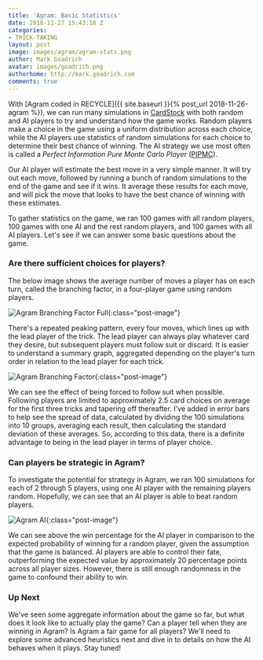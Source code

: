 ```yaml
---
title: 'Agram: Basic Statistics'
date: 2018-11-27 15:43:18 Z
categories:
- TRICK-TAKING
layout: post
image: images/agram/agram-stats.png
author: Mark Goadrich
avatar: images/goadrich.png
authorhome: http://mark.goadrich.com
comments: true
---
```


With [Agram coded in RECYCLE]({{ site.baseurl }}{% post_url 2018-11-26-agram %}), we can run many 
simulations in [CardStock](http://github.com/mgoadric/cardstock) with both random and AI 
players to try and understand how the game works. Random players make a choice in the 
game using a uniform distribution across each choice, while the AI players use 
statistics of random simulations for each choice to determine their
best chance of winning. The AI strategy we use most often is 
called a *Perfect Information Pure Monte Carlo Player* ([PIPMC](https://cardstock.readthedocs.io/en/latest/aiplayers/pipmc.html)).

Our AI player will estimate the best move in a very simple manner. It will 
try out each move, followed by running a 
bunch of random simulations to the end of the game and see if it wins. It average
these results for each move, and will pick 
the move that looks to have the best chance of winning with these estimates.

To gather statistics on the game, we ran 100 games with all random players, 100 games with 
one AI and the rest random players, and 100 games with all AI players. Let's see if we can
answer some basic questions about the game.

### Are there sufficient choices for players?

The below image shows the average number of moves a player has on each turn, called
the branching factor, in a four-player game 
using random players. 

![Agram Branching Factor Full]({{site.url}}{{site.baseurl}}/images/agram/AgramBFFull.png){:class="post-image"}

There's a repeated peaking pattern, every four moves, which lines up with the lead player
of the trick. The lead player can always play whatever card they desire, but subsequent players 
must follow suit or discard. It is easier to understand a summary graph, aggregated 
depending on the player's turn order in relation to the lead 
player for each trick. 

![Agram Branching Factor]({{site.url}}{{site.baseurl}}/images/agram/AgramBFRev.png){:class="post-image"}

We can see the effect of being forced to follow suit when possible. 
Following players are limited to approximately 2.5 card choices on average for the first three tricks and 
tapering off thereafter. I've added in error bars to help see the spread of data,
calculated by dividing the 100 simulations into 10 groups, averaging each result,
then calculating the standard deviation of these averages. 
So, according to this data, there is a definite advantage to being in the lead 
player in terms of player choice.

### Can players be strategic in Agram?

To investigate the potential for strategy in Agram, we ran 100 simulations for each of 2 through 5 players, 
using one AI player with the remaining players random. Hopefully, we can see that an AI player
is able to beat random players.

![Agram AI]({{site.url}}{{site.baseurl}}/images/agram/AgramIntelligent.png){:class="post-image"}

We can see above the win percentage for the 
AI player in comparison to the expected probability of winning for a random player, 
given the assumption that the game is balanced. AI players are able to control their 
fate, outperforming the expected value by approximately 20 percentage points across all 
player sizes. However, there is still enough randomness in the game to confound their 
ability to win. 

### Up Next

We've seen some aggregate information about the game so far, but what does it look like
to actually play the game? Can a player tell when they are winning in Agram? Is Agram
a fair game for all players? We'll need to explore some advanced heuristics next and 
dive in to details on how the AI behaves when it plays. Stay tuned!